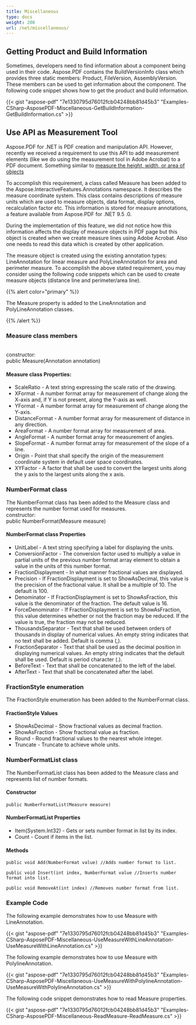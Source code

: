 ```yaml
---
title: Miscellaneous
type: docs
weight: 200
url: /net/miscellaneous/
---
```


## **Getting Product and Build Information**
Sometimes, developers need to find information about a component being used in their code. Aspose.PDF contains the BuildVersionInfo class which provides three static members: Product, FileVersion, AssemblyVersion. These members can be used to get information about the component. The following code snippet shows how to get the product and build information.

{{< gist "aspose-pdf" "7e1330795d76012fcb04248bb81d45b3" "Examples-CSharp-AsposePDF-Miscellaneous-GetBuildInformation-GetBuildInformation.cs" >}}
## **Use API as Measurement Tool**
Aspose.PDF for .NET is PDF creation and manipulation API. However, recently we received a requirement to use this API to add measurement elements (like we do using the measurement tool in Adobe Acrobat) to a PDF document. Something similar to [measure the height, width, or area of objects](http://help.adobe.com/en_US/acrobat/X/standard/using/WS58a04a822e3e50102bd615109794195ff-7f9d.w.html#WS58a04a822e3e50102bd615109794195ff-7f91.w)

To accomplish this requirement, a class called Measure has been added to the Aspose.InteractiveFeatures.Annotations namespace. It describes the measure coordinate system. This class contains descriptions of measure units which are used to measure objects, data format, display options, recalculation factor etc. This information is stored for measure annotations, a feature available from Aspose.PDF for .NET 9.5 .0.

During the implementation of this feature, we did not notice how this information affects the display of measure objects in PDF page but this object is created when we create measure lines using Adobe Acrobat. Also one needs to read this data which is created by other application.

The measure object is created using the existing annotation types: LineAnnotation for linear measure and PolyLineAnnotation for area and perimeter measure. To accomplish the above stated requirement, you may consider using the following code snippets which can be used to create measure objects (distance line and perimeter/area line).

{{% alert color="primary" %}}

The Measure property is added to the LineAnnotation and PolyLineAnnotation classes.

{{% /alert %}}
### **Measure class members**
<br>constructor:
<br>public Measure(Annotation annotation)
#### **Measure class Properties:**
- ScaleRatio - A text string expressing the scale ratio of the drawing.
- XFormat - A number format array for measurement of change along the X-axis and, if Y is not present, along the Y-axis as well.
- YFormat - A number format array for measurement of change along the Y-axis.
- DistanceFormat - A number format array for measurement of distance in any direction.
- AreaFormat - A number format array for measurement of area.
- AngleFormat - A number format array for measurement of angles.
- SlopeFormat - A number format array for measurement of the slope of a line.
- Origin - Point that shall specify the origin of the measurement coordinate system in default user space coordinates.
- XYFactor - A factor that shall be used to convert the largest units along the y axis to the largest units along the x axis.
### **NumberFormat class**
The NumberFormat class has been added to the Measure class and represents the number format used for measures.
<br>constructor:
<br>public NumberFormat(Measure measure)
#### **NumberFormat class Properties**
- UnitLabel - A text string specifying a label for displaying the units.
- ConversionFactor - The conversion factor used to multiply a value in partial units of the previous number format array element to obtain a value in the units of this number format.
- FractionDisplayment - In what manner fractional values are displayed.
- Precision - If FractionDisplayment is set to ShowAsDecimal, this value is the precision of the fractional value. It shall be a multiple of 10. The default is 100.
- Denominator - If FractionDisplayment is set to ShowAsFraction, this value is the denominator of the fraction. The default value is 16.
- ForceDenominator - If FractionDisplayment is set to ShowAsFraction, this value determines whether or not the fraction may be reduced. If the value is true, the fraction may not be reduced.
- ThousandsSeparator - Text that shall be used between orders of thousands in display of numerical values. An empty string indicates that no text shall be added. Default is comma (,).
- FractionSeparator - Text that shall be used as the decimal position in displaying numerical values. An empty string indicates that the default shall be used. Default is period character (.).
- BeforeText - Text that shall be concatenated to the left of the label.
- AfterText - Text that shall be concatenated after the label.
### **FractionStyle enumeration**
The FractionStyle enumeration has been added to the NumberFormat class.
#### **FractionStyle Values**
- ShowAsDecimal - Show fractional values as decimal fraction.
- ShowAsFraction - Show fractional value as fraction.
- Round - Round fractional values to the nearest whole integer.
- Truncate - Truncate to achieve whole units.
### **NumberFormatList class**
The NumberFormatList class has been added to the Measure class and represents list of number formats.

#### Constructor
```
public NumberFormatList(Measure measure)
```
#### **NumberFormatList Properties**
- Item(System.Int32) - Gets or sets number format in list by its index.
- Count - Count if items in the list.

#### **Methods**
```
public void Add(NumberFormat value) //Adds number format to list.

public void Insert(int index, NumberFormat value //Inserts number format into list.

public void RemoveAt(int index) //Removes number format from list.
```
### **Example Code**
The following example demonstrates how to use Measure with LineAnnotation.

{{< gist "aspose-pdf" "7e1330795d76012fcb04248bb81d45b3" "Examples-CSharp-AsposePDF-Miscellaneous-UseMeasureWithLineAnnotation-UseMeasureWithLineAnnotation.cs" >}}

The following example demonstrates how to use Measure with PolylineAnnotation.

{{< gist "aspose-pdf" "7e1330795d76012fcb04248bb81d45b3" "Examples-CSharp-AsposePDF-Miscellaneous-UseMeasureWithPolylineAnnotation-UseMeasureWithPolylineAnnotation.cs" >}}

The following code snippet demonstrates how to read Measure properties.

{{< gist "aspose-pdf" "7e1330795d76012fcb04248bb81d45b3" "Examples-CSharp-AsposePDF-Miscellaneous-ReadMeasure-ReadMeasure.cs" >}}
